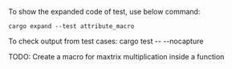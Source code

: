 To show the expanded code of test, use below command:

    cargo expand --test attribute_macro

To check output from test cases:
    cargo test -- --nocapture

TODO:
Create a macro for maxtrix multiplication inside a function